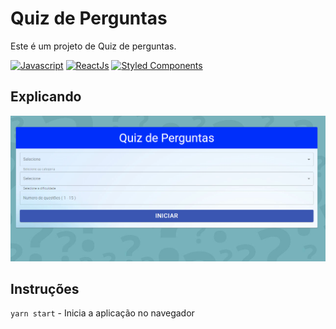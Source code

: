 # Quiz de Perguntas

Este é um projeto de Quiz de perguntas.

[![Javascript](https://img.shields.io/badge/JavaScript-F7DF1E?style=for-the-badge&logo=javascript&logoColor=black)](#)
[![ReactJs](https://img.shields.io/badge/React-20232A?style=for-the-badge&logo=react&logoColor=61DAFB)](#)
[![Styled Components](https://img.shields.io/badge/styled--components-DB7093?style=for-the-badge&logo=styled-components&logoColor=white)](#)

## Explicando



[![img](https://raw.githubusercontent.com/matheusvinute/app-quiz/main/img-quiz.png)](#)

## Instruções

`yarn start` - Inicia a aplicação no navegador
